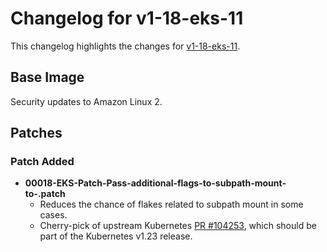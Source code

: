 # Changelog for v1-18-eks-11

This changelog highlights the changes for [v1-18-eks-11](https://github.com/aws/eks-distro/tree/v1-18-eks-11).

## Base Image

Security updates to Amazon Linux 2.

## Patches

### Patch Added
* **00018-EKS-Patch-Pass-additional-flags-to-subpath-mount-to-.patch**
  * Reduces the chance of flakes related to subpath mount in some cases.
  * Cherry-pick of upstream Kubernetes [PR #104253](https://github.com/kubernetes/kubernetes/pull/104253),
    which should be part of the Kubernetes v1.23 release.
